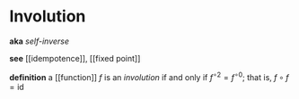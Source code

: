 # Involution

**aka** _self-inverse_

**see** [[idempotence]], [[fixed point]]

**definition** a [[function]] $f$ is an _involution_ if and only if $f^{\circ 2} = f^{\circ 0}$; that is, $f \circ f = \mathrm{id}$
